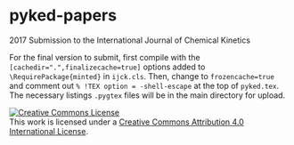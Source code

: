 # pyked-papers
2017 Submission to the International Journal of Chemical Kinetics

For the final version to submit, first compile with the `[cachedir=".",finalizecache=true]` options added to `\RequirePackage{minted}` in `ijck.cls`. Then, change to `frozencache=true` and comment out `% !TEX option = -shell-escape` at the top of `pyked.tex`. The necessary listings `.pygtex` files will be in the main directory for upload.

<a rel="license" href="http://creativecommons.org/licenses/by/4.0/"><img alt="Creative Commons License" style="border-width:0" src="https://i.creativecommons.org/l/by/4.0/88x31.png" /></a><br />This <span xmlns:dct="http://purl.org/dc/terms/" href="http://purl.org/dc/dcmitype/Text" rel="dct:type">work</span> is licensed under a <a rel="license" href="http://creativecommons.org/licenses/by/4.0/">Creative Commons Attribution 4.0 International License</a>.

